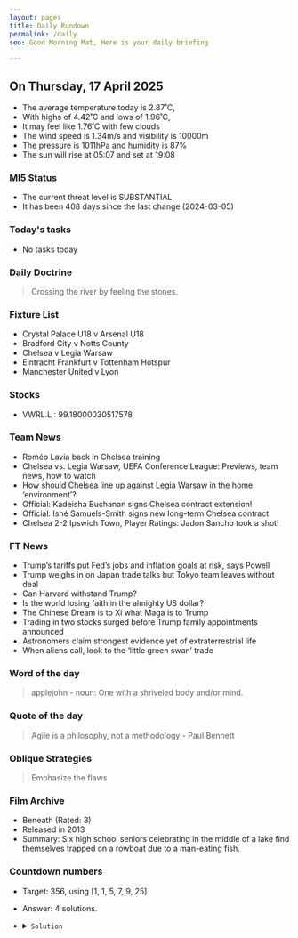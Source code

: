 ```yaml
---
layout: pages
title: Daily Rundown
permalink: /daily
seo: Good Morning Mat, Here is your daily briefing

---
```


<!-- weather_marker starts -->
## On Thursday, 17 April 2025

- The average temperature today is 2.87˚C,
- With highs of 4.42˚C and lows of 1.96˚C,
- It may feel like 1.76˚C with few clouds
- The wind speed is 1.34m/s and visibility is 10000m
- The pressure is 1011hPa and humidity is 87%
- The sun will rise at 05:07 and set at 19:08

<!-- weather_marker ends -->

### MI5 Status
<!-- threat_marker starts -->
- The current threat level is <span class="highlighter">SUBSTANTIAL</span>
- It has been 408 days since the last change (2024-03-05)

<!-- threat_marker ends -->

### Today's tasks
<!-- task_marker starts -->
- No tasks today
<!-- task_marker ends -->

### Daily Doctrine
<!-- doctrine_marker starts -->
> Crossing the river by feeling the stones.
<!-- doctrine_marker ends -->

### Fixture List

<!-- fixture_marker starts -->
- Crystal Palace U18 v Arsenal U18
- Bradford City v Notts County
- Chelsea v Legia Warsaw
- Eintracht Frankfurt v Tottenham Hotspur
- Manchester United v Lyon
<!-- fixture_marker ends -->


### Stocks

<!-- stocks_marker starts -->

- VWRL.L : 99.18000030517578 

<!-- stocks_marker ends -->


### Team News
<!-- news_marker starts -->

 - Roméo Lavia back in Chelsea training
 - Chelsea vs. Legia Warsaw, UEFA Conference League: Previews, team news, how to watch
 - How should Chelsea line up against Legia Warsaw in the home ‘environment’?
 - Official: Kadeisha Buchanan signs Chelsea contract extension!
 - Official: Ishé Samuels-Smith signs new long-term Chelsea contract
 - Chelsea 2-2 Ipswich Town, Player Ratings: Jadon Sancho took a shot!

<!-- news_marker ends -->

### FT News

<!-- ftnews_marker starts -->

 - Trump’s tariffs put Fed’s jobs and inflation goals at risk, says Powell
 - Trump weighs in on Japan trade talks but Tokyo team leaves without deal
 - Can Harvard withstand Trump?
 - Is the world losing faith in the almighty US dollar?
 - The Chinese Dream is to Xi what Maga is to Trump
 - Trading in two stocks surged before Trump family appointments announced
 - Astronomers claim strongest evidence yet of extraterrestrial life
 - When aliens call, look to the ‘little green swan’ trade

<!-- ftnews_marker ends -->

### Word of the day

<!-- word_marker starts -->

 > applejohn - noun: One with a shriveled body and/or mind.

<!-- word_marker ends -->


### Quote of the day
<!-- quote_marker starts -->

> Agile is a philosophy, not a methodology - Paul Bennett

<!-- quote_marker ends -->

### Oblique Strategies
<!-- eno_marker starts -->
> Emphasize the flaws

<!-- eno_marker ends -->

### Film Archive

<!-- film_marker starts -->
- Beneath (Rated: 3)
- Released in 2013
- Summary: Six high school seniors celebrating in the middle of a lake find themselves trapped on a rowboat due to a man-eating fish.
<!-- film_marker ends -->

### Countdown numbers
<!-- game_marker starts -->

- Target: 356, using [1, 1, 5, 7, 9, 25]
- Answer: 4 solutions.

- <details><summary><code>Solution</code></summary>

  Solution: ( 9 + 5 ) x 25 + 7 - 1

   </details>

<!-- game_marker ends -->
